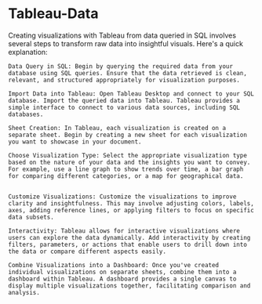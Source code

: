 # Tableau-Data

Creating visualizations with Tableau from data queried in SQL involves several steps to transform raw data into insightful visuals. Here's a quick explanation:

    Data Query in SQL: Begin by querying the required data from your database using SQL queries. Ensure that the data retrieved is clean, relevant, and structured appropriately for visualization purposes.

    Import Data into Tableau: Open Tableau Desktop and connect to your SQL database. Import the queried data into Tableau. Tableau provides a simple interface to connect to various data sources, including SQL databases.

    Sheet Creation: In Tableau, each visualization is created on a separate sheet. Begin by creating a new sheet for each visualization you want to showcase in your document.

    Choose Visualization Type: Select the appropriate visualization type based on the nature of your data and the insights you want to convey. For example, use a line graph to show trends over time, a bar graph for comparing different categories, or a map for geographical data.


    Customize Visualizations: Customize the visualizations to improve clarity and insightfulness. This may involve adjusting colors, labels, axes, adding reference lines, or applying filters to focus on specific data subsets.

    Interactivity: Tableau allows for interactive visualizations where users can explore the data dynamically. Add interactivity by creating filters, parameters, or actions that enable users to drill down into the data or compare different aspects easily.

    Combine Visualizations into a Dashboard: Once you've created individual visualizations on separate sheets, combine them into a dashboard within Tableau. A dashboard provides a single canvas to display multiple visualizations together, facilitating comparison and analysis.

